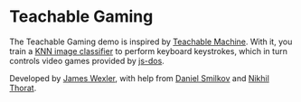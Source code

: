 # Teachable Gaming

The Teachable Gaming demo is inspired by
[Teachable Machine](https://teachablemachine.withgoogle.com/).
With it, you train a
[KNN image classifier](https://github.com/PAIR-code/deeplearnjs/blob/master/models/knn_image_classifier/README.md)
to perform keyboard keystrokes, which in turn controls video games provided by
[js-dos](https://js-dos.com).

Developed by [James Wexler](https://twitter.com/bengiswex), with help from
[Daniel Smilkov](https://twitter.com/dsmilkov) and
[Nikhil Thorat](https://twitter.com/nsthorat).
